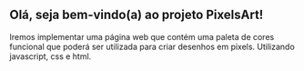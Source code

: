 ##  Olá, seja bem-vindo(a) ao projeto PixelsArt!

Iremos implementar uma página web que contém uma paleta de cores funcional que poderá ser utilizada para criar desenhos em pixels. Utilizando javascript, css e html.
